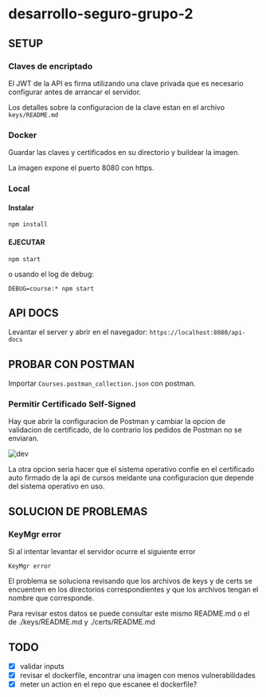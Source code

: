 # desarrollo-seguro-grupo-2

## SETUP

### Claves de encriptado

El JWT de la API es firma utilizando una clave privada que es necesario configurar antes de
arrancar el servidor.

Los detalles sobre la configuracion de la clave estan en el archivo `keys/README.md`

### Docker

Guardar las claves y certificados en su directorio y buildear la imagen.

La imagen expone el puerto 8080 con https.

### Local

#### Instalar

```
npm install
```


#### EJECUTAR

```
npm start
```

o usando el log de debug:

```
DEBUG=course:* npm start
```

## API DOCS

Levantar el server y abrir en el navegador: `https://localhost:8080/api-docs`

## PROBAR CON POSTMAN

Importar `Courses.postman_collection.json` con postman.

### Permitir Certificado Self-Signed

Hay que abrir la configuracion de Postman y cambiar la opcion de validacion de certificado, de lo contrario los pedidos de Postman no se enviaran.

![dev](https://user-images.githubusercontent.com/1416695/205656729-40189d9d-8298-46a0-8d92-25c376c8e42d.gif)


La otra opcion seria hacer que el sistema operativo confie en el certificado auto firmado de la api de cursos meidante una configuracion que depende del sistema operativo en uso.

## SOLUCION DE PROBLEMAS

### KeyMgr error

Si al intentar levantar el servidor ocurre el siguiente error

```
KeyMgr error
```

El problema se soluciona revisando que los archivos de keys y de certs se encuentren en los directorios correspondientes y que los archivos tengan el nombre que corresponde.

Para revisar estos datos se puede consultar este mismo README.md o el de ./keys/README.md y ./certs/README.md

## TODO
- [x] validar inputs
- [x] revisar el dockerfile, encontrar una imagen con menos vulnerabilidades
- [x] meter un action en el repo que escanee el dockerfile?
